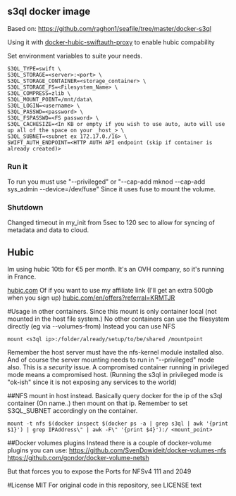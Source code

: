 ## s3ql docker image
Based on: https://github.com/raghon1/seafile/tree/master/docker-s3ql

Using it with [docker-hubic-swiftauth-proxy](https://github.com/murf0/docker-hubic-swiftauth-proxy) to enable hubic compability

Set environment variables to suite your needs.

```
S3QL_TYPE=swift \
S3QL_STORAGE=<server>:<port> \
S3QL_STORAGE_CONTAINER=<storage_container> \
S3QL_STORAGE_FS=<Filesystem_Name> \
S3QL_COMPRESS=zlib \
S3QL_MOUNT_POINT=/mnt/data\
S3QL_LOGIN=<username> \
S3QL_PASSWD=<password> \
S3QL_FSPASSWD=<FS password> \
S3QL_CACHESIZE=<In KB or empty if you wish to use auto, auto will use up all of the space on your _host_> \
S3QL_SUBNET=<subnet ex 172.17.0./16> \
SWIFT_AUTH_ENDPOINT=<HTTP AUTH API endpoint (skip if container is already created)>

```

### Run it
To run you must use "--privileged" or "--cap-add mknod --cap-add sys_admin --device=/dev/fuse" Since it uses fuse to mount the volume.

### Shutdown
Changed timeout in my_init from 5sec to 120 sec to allow for syncing of metadata and data to cloud.


## Hubic
Im using hubic 10tb for €5 per month. It's an OVH company, so it's running in France. 

[hubic.com](https://hubic.com)
Of if you want to use my affiliate link (I'll get an extra 500gb when you sign up)
[hubic.com/en/offers?referral=KRMTJR](https://hubic.com/en/offers?referral=KRMTJR)

#Usage in other containers.
Since this mount is only container local (not mounted in the host file system.) No other containers can use the filesystem directly (eg via --volumes-from) 
Instead you can use NFS
```
mount <s3ql ip>:/folder/already/setup/to/be/shared /mountpoint
```
Remember the host server must have the nfs-kernel module installed also.
And of course the server mounting needs to run in "--privileged" mode also.
This is a _security_ issue. A compromised container running in privileged mode means a compromised host. (Running the s3ql in privileged mode is "ok-ish" since it is not exposing any services to the world)


##NFS mount in host instead.
Basically query docker for the ip of the s3ql container (On name..) then mount on that ip.  Remember to set S3QL_SUBNET accordingly on the container. 
```
mount -t nfs $(docker inspect $(docker ps -a | grep s3ql | awk '{print $1}') | grep IPAddress\" | awk -F\" '{print $4}'):/ <mount_point>
```


##Docker volumes plugins
Instead there is a couple of docker-volume plugins you can use: 
https://github.com/SvenDowideit/docker-volumes-nfs
https://github.com/gondor/docker-volume-netsh

But that forces you to expose the Ports for NFSv4 111 and 2049

#License
MIT For original code in this repository, see LICENSE text